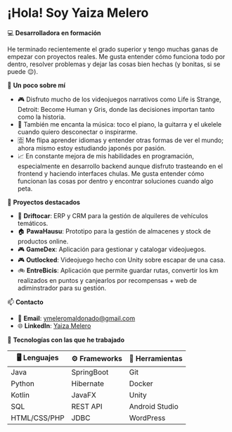 # ¡Hola! Soy Yaiza Melero 

💻 **Desarrolladora en formación**  

He terminado recientemente el grado superior y tengo muchas ganas de empezar con proyectos reales. Me gusta entender cómo funciona todo por dentro, resolver problemas y dejar las cosas bien hechas (y bonitas, si se puede 😌).

🎸 **Un poco sobre mí**   

- 🎮 Disfruto mucho de los videojuegos narrativos como Life is Strange, Detroit: Become Human y Gris, donde las decisiones importan tanto como la historia. 
- 🎵 También me encanta la música: toco el piano, la guitarra y el ukelele cuando quiero desconectar o inspirarme. 
- 🈴 Me flipa aprender idiomas y entender otras formas de ver el mundo; ahora mismo estoy estudiando japonés por pasión. 
- 📈 En constante mejora de mis habilidades en programación, especialmente en desarrollo backend aunque disfruto trasteando en el frontend y haciendo interfaces chulas. Me gusta entender cómo funcionan las cosas por dentro y encontrar soluciones cuando algo peta.

🎯 **Proyectos destacados**  
- 🚗 **Driftocar**: ERP y CRM para la gestión de alquileres de vehículos temáticos.
- 🏠 **PawaHausu**: Prototipo para la gestión de almacenes y stock de productos online.
- 🎮 **GameDex**: Aplicación para gestionar y catalogar videojuegos.
- 🎮 **Outlocked**: Videojuego hecho con Unity sobre escapar de una casa.
- 🚲 **EntreBicis**: Aplicación que permite guardar rutas, convertir los km realizados en puntos y canjearlos por recompensas + web de adiminstrador para su gestión.

📫 **Contacto**  
- 📧 **Email**: ymeleromaldonado@gmail.com  
- 🌐 **LinkedIn**: [Yaiza Melero](https://www.linkedin.com/in/yaiza-m-0722632a2/)  

🚀 **Tecnologías con las que he trabajado**

| 🖥️ Lenguajes | ⚙️ Frameworks | 🧰 Herramientas |
|------------------|-------------------|----------------------|
| Java             | SpringBoot        | Git                  |
| Python           | Hibernate         | Docker               |
| Kotlin           | JavaFX            | Unity                |
| SQL              | REST API          | Android Studio       |
| HTML/CSS/PHP     | JDBC              | WordPress            |
